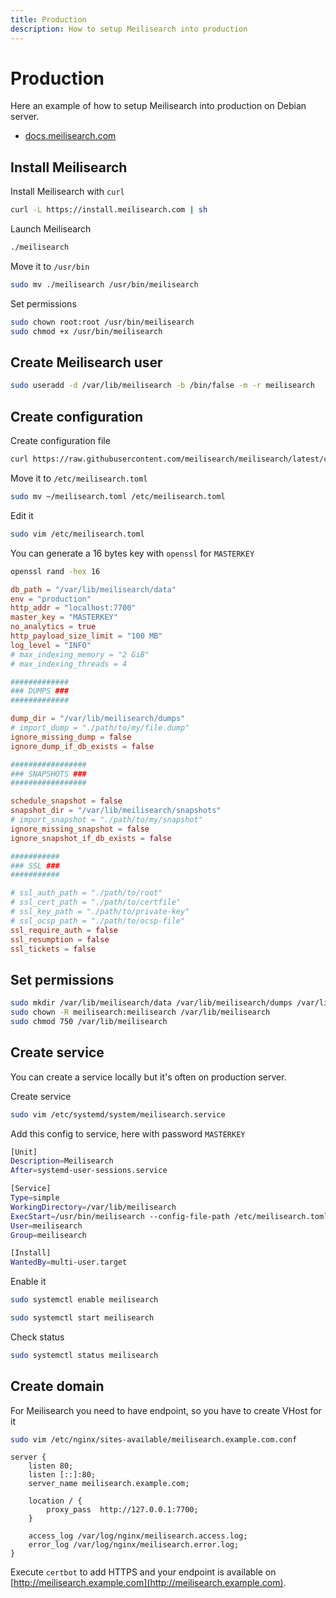 ```yaml
---
title: Production
description: How to setup Meilisearch into production
---
```


# Production

Here an example of how to setup Meilisearch into production on Debian server.

- [docs.meilisearch.com](https://docs.meilisearch.com/learn/cookbooks/running_production.html)

## Install Meilisearch

Install Meilisearch with `curl`

```bash
curl -L https://install.meilisearch.com | sh
```

Launch Meilisearch

```bash
./meilisearch
```

Move it to `/usr/bin`

```bash
sudo mv ./meilisearch /usr/bin/meilisearch
```

Set permissions

```bash
sudo chown root:root /usr/bin/meilisearch
sudo chmod +x /usr/bin/meilisearch
```

## Create Meilisearch user

```bash
sudo useradd -d /var/lib/meilisearch -b /bin/false -m -r meilisearch
```

## Create configuration

Create configuration file

```bash
curl https://raw.githubusercontent.com/meilisearch/meilisearch/latest/config.toml > ~/meilisearch.toml
```

Move it to `/etc/meilisearch.toml`

```bash
sudo mv ~/meilisearch.toml /etc/meilisearch.toml
```

Edit it

```bash
sudo vim /etc/meilisearch.toml
```

You can generate a 16 bytes key with `openssl` for `MASTERKEY`

```bash
openssl rand -hex 16
```

```toml title="/etc/meilisearch.toml"
db_path = "/var/lib/meilisearch/data"
env = "production"
http_addr = "localhost:7700"
master_key = "MASTERKEY"
no_analytics = true
http_payload_size_limit = "100 MB"
log_level = "INFO"
# max_indexing_memory = "2 GiB"
# max_indexing_threads = 4

#############
### DUMPS ###
#############

dump_dir = "/var/lib/meilisearch/dumps"
# import_dump = "./path/to/my/file.dump"
ignore_missing_dump = false
ignore_dump_if_db_exists = false

#################
### SNAPSHOTS ###
#################

schedule_snapshot = false
snapshot_dir = "/var/lib/meilisearch/snapshots"
# import_snapshot = "./path/to/my/snapshot"
ignore_missing_snapshot = false
ignore_snapshot_if_db_exists = false

###########
### SSL ###
###########

# ssl_auth_path = "./path/to/root"
# ssl_cert_path = "./path/to/certfile"
# ssl_key_path = "./path/to/private-key"
# ssl_ocsp_path = "./path/to/ocsp-file"
ssl_require_auth = false
ssl_resumption = false
ssl_tickets = false
```

## Set permissions

```bash
sudo mkdir /var/lib/meilisearch/data /var/lib/meilisearch/dumps /var/lib/meilisearch/snapshots
sudo chown -R meilisearch:meilisearch /var/lib/meilisearch
sudo chmod 750 /var/lib/meilisearch
```

## Create service

You can create a service locally but it's often on production server.

Create service

```bash
sudo vim /etc/systemd/system/meilisearch.service
```

Add this config to service, here with password `MASTERKEY`

```bash title="/etc/systemd/system/meilisearch.service"
[Unit]
Description=Meilisearch
After=systemd-user-sessions.service

[Service]
Type=simple
WorkingDirectory=/var/lib/meilisearch
ExecStart=/usr/bin/meilisearch --config-file-path /etc/meilisearch.toml --env production --master-key MASTERKEY
User=meilisearch
Group=meilisearch

[Install]
WantedBy=multi-user.target
```

Enable it

```bash
sudo systemctl enable meilisearch
```

```bash
sudo systemctl start meilisearch
```

Check status

```bash
sudo systemctl status meilisearch
```

## Create domain

For Meilisearch you need to have endpoint, so you have to create VHost for it

```bash
sudo vim /etc/nginx/sites-available/meilisearch.example.com.conf
```

```nginx [/etc/nginx/sites-available/meilisearch.example.com.conf]
server {
    listen 80;
    listen [::]:80;
    server_name meilisearch.example.com;

    location / {
        proxy_pass  http://127.0.0.1:7700;
    }

    access_log /var/log/nginx/meilisearch.access.log;
    error_log /var/log/nginx/meilisearch.error.log;
}
```

Execute `certbot` to add HTTPS and your endpoint is available on [http://meilisearch.example.com](http://meilisearch.example.com).
